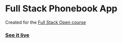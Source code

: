 # Full Stack Phonebook App

Created for the [Full Stack Open course](https://fullstackopen.com/en/)

### [See it live](https://restless-frog-3500.fly.dev/)
